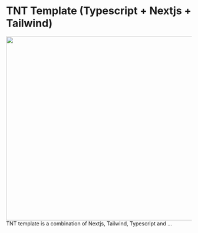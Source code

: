 # TNT Template (Typescript + Nextjs + Tailwind)

<img align="center" width="1000" height="500" src="https://repository-images.githubusercontent.com/515960347/469114f0-7051-4647-aeae-c9475c2c2cc7" />
<br>
TNT template is a combination of Nextjs, Tailwind, Typescript and ...

